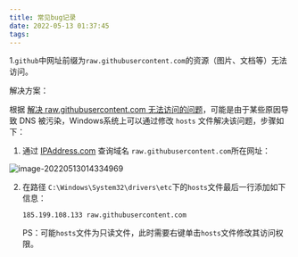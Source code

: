 ```yaml
---
title: 常见bug记录
date: 2022-05-13 01:37:45
tags:
---
```




1.`github`中网址前缀为`raw.githubusercontent.com`的资源（图片、文档等）无法访问。

解决方案：

根据 [解决 raw.githubusercontent.com 无法访问的问题](https://learnku.com/articles/43426)，可能是由于某些原因导致 DNS 被污染，Windows系统上可以通过修改 `hosts` 文件解决该问题，步骤如下：

1. 通过 [IPAddress.com](https://www.ipaddress.com/) 查询域名 `raw.githubusercontent.com`所在网址：

![image-20220513014334969](https://hexo-1302648630.cos.ap-beijing.myqcloud.com/2022-05-14/image-20220513014334969.png)

2. 在路径 `C:\Windows\System32\drivers\etc`下的`hosts`文件最后一行添加如下信息：

   `185.199.108.133 raw.githubusercontent.com`

   PS：可能`hosts`文件为只读文件，此时需要右键单击`hosts`文件修改其访问权限。
